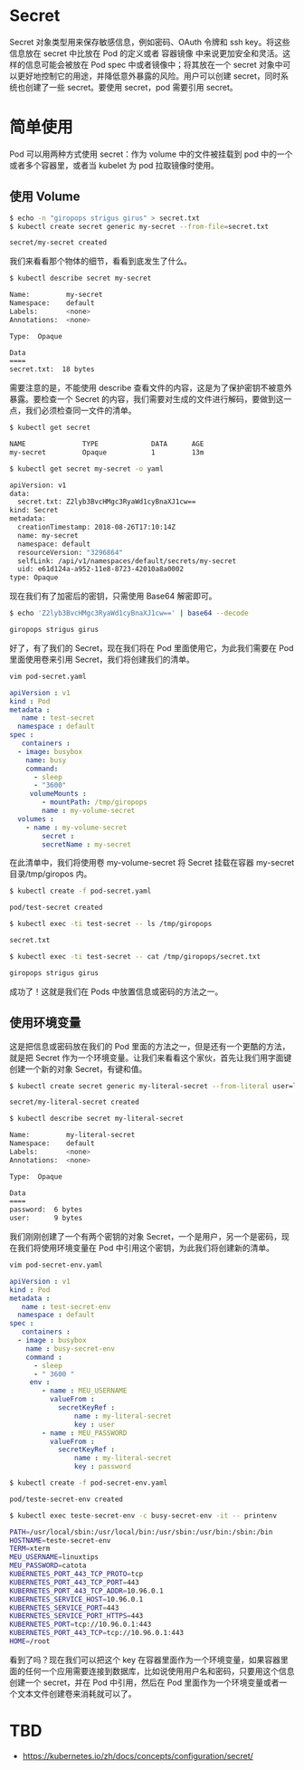 # Secret

Secret 对象类型用来保存敏感信息，例如密码、OAuth 令牌和 ssh key。将这些信息放在 secret 中比放在 Pod 的定义或者 容器镜像 中来说更加安全和灵活。这样的信息可能会被放在 Pod spec 中或者镜像中；将其放在一个 secret 对象中可以更好地控制它的用途，并降低意外暴露的风险。用户可以创建 secret，同时系统也创建了一些 secret。要使用 secret，pod 需要引用 secret。

# 简单使用

Pod 可以用两种方式使用 secret：作为 volume 中的文件被挂载到 pod 中的一个或者多个容器里，或者当 kubelet 为 pod 拉取镜像时使用。

## 使用 Volume

```sh
$ echo -n "giropops strigus girus" > secret.txt
$ kubectl create secret generic my-secret --from-file=secret.txt

secret/my-secret created
```

我们来看看那个物体的细节，看看到底发生了什么。

```sh
$ kubectl describe secret my-secret

Name:         my-secret
Namespace:    default
Labels:       <none>
Annotations:  <none>

Type:  Opaque

Data
====
secret.txt:  18 bytes
```

需要注意的是，不能使用 describe 查看文件的内容，这是为了保护密钥不被意外暴露。要检查一个 Secret 的内容，我们需要对生成的文件进行解码，要做到这一点，我们必须检查同一文件的清单。

```sh
$ kubectl get secret

NAME              TYPE             DATA      AGE
my-secret         Opaque           1         13m

$ kubectl get secret my-secret -o yaml

apiVersion: v1
data:
  secret.txt: Z2lyb3BvcHMgc3RyaWd1cyBnaXJ1cw==
kind: Secret
metadata:
  creationTimestamp: 2018-08-26T17:10:14Z
  name: my-secret
  namespace: default
  resourceVersion: "3296864"
  selfLink: /api/v1/namespaces/default/secrets/my-secret
  uid: e61d124a-a952-11e8-8723-42010a8a0002
type: Opaque
```

现在我们有了加密后的密钥，只需使用 Base64 解密即可。

```sh
$ echo 'Z2lyb3BvcHMgc3RyaWd1cyBnaXJ1cw==' | base64 --decode

giropops strigus girus
```

好了，有了我们的 Secret，现在我们将在 Pod 里面使用它，为此我们需要在 Pod 里面使用卷来引用 Secret，我们将创建我们的清单。

```sh
vim pod-secret.yaml
```

```yaml
apiVersion : v1
kind : Pod
metadata :
   name : test-secret
  namespace : default
spec :
   containers :
  - image: busybox
    name: busy
    command:
      - sleep
      - "3600"
     volumeMounts :
        - mountPath: /tmp/giropops
        name : my-volume-secret
  volumes :
    - name : my-volume-secret
        secret :
        secretName : my-secret
```

在此清单中，我们将使用卷 my-volume-secret 将 Secret 挂载在容器 my-secret 目录/tmp/giropos 内。

```sh
$ kubectl create -f pod-secret.yaml

pod/test-secret created

$ kubectl exec -ti test-secret -- ls /tmp/giropops

secret.txt

$ kubectl exec -ti test-secret -- cat /tmp/giropops/secret.txt

giropops strigus girus
```

成功了！这就是我们在 Pods 中放置信息或密码的方法之一。

## 使用环境变量

这是把信息或密码放在我们的 Pod 里面的方法之一，但是还有一个更酷的方法，就是把 Secret 作为一个环境变量。让我们来看看这个家伙，首先让我们用字面键创建一个新的对象 Secret，有键和值。

```sh
$ kubectl create secret generic my-literal-secret --from-literal user=linuxtips --from-literal password=catota

secret/my-literal-secret created

$ kubectl describe secret my-literal-secret

Name:         my-literal-secret
Namespace:    default
Labels:       <none>
Annotations:  <none>

Type:  Opaque

Data
====
password:  6 bytes
user:      9 bytes
```

我们刚刚创建了一个有两个密钥的对象 Secret，一个是用户，另一个是密码，现在我们将使用环境变量在 Pod 中引用这个密钥，为此我们将创建新的清单。

```sh
vim pod-secret-env.yaml
```

```yaml
apiVersion : v1
kind : Pod
metadata :
   name : test-secret-env
  namespace : default
spec :
   containers :
  - image : busybox
    name : busy-secret-env
    command :
      - sleep
      - " 3600 "
     env :
        - name : MEU_USERNAME
          valueFrom :
            secretKeyRef :
                name : my-literal-secret
                key : user
        - name : MEU_PASSWORD
          valueFrom :
            secretKeyRef :
                name : my-literal-secret
                key : password
```

```sh
$ kubectl create -f pod-secret-env.yaml

pod/teste-secret-env created

$ kubectl exec teste-secret-env -c busy-secret-env -it -- printenv

PATH=/usr/local/sbin:/usr/local/bin:/usr/sbin:/usr/bin:/sbin:/bin
HOSTNAME=teste-secret-env
TERM=xterm
MEU_USERNAME=linuxtips
MEU_PASSWORD=catota
KUBERNETES_PORT_443_TCP_PROTO=tcp
KUBERNETES_PORT_443_TCP_PORT=443
KUBERNETES_PORT_443_TCP_ADDR=10.96.0.1
KUBERNETES_SERVICE_HOST=10.96.0.1
KUBERNETES_SERVICE_PORT=443
KUBERNETES_SERVICE_PORT_HTTPS=443
KUBERNETES_PORT=tcp://10.96.0.1:443
KUBERNETES_PORT_443_TCP=tcp://10.96.0.1:443
HOME=/root
```

看到了吗？现在我们可以把这个 key 在容器里面作为一个环境变量，如果容器里面的任何一个应用需要连接到数据库，比如说使用用户名和密码，只要用这个信息创建一个 secret，并在 Pod 中引用，然后在 Pod 里面作为一个环境变量或者一个文本文件创建卷来消耗就可以了。

# TBD

- https://kubernetes.io/zh/docs/concepts/configuration/secret/

